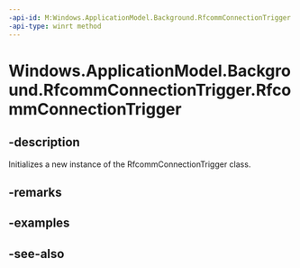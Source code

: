 ```yaml
---
-api-id: M:Windows.ApplicationModel.Background.RfcommConnectionTrigger.#ctor
-api-type: winrt method
---
```


<!-- Method syntax
public RfcommConnectionTrigger()
-->

# Windows.ApplicationModel.Background.RfcommConnectionTrigger.RfcommConnectionTrigger

## -description
Initializes a new instance of the RfcommConnectionTrigger class.

## -remarks

## -examples

## -see-also
